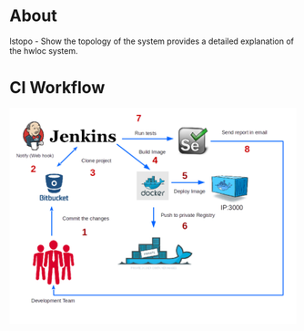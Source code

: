 # About

lstopo - Show the topology of the system provides a detailed explanation of the hwloc system.

# CI Workflow

<p style="text-align:center">
  <img src="preview/ci.png"/>
</p>
